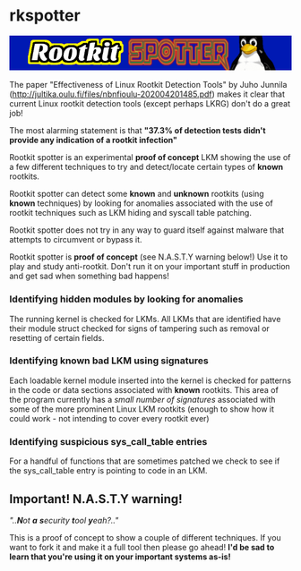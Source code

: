 # rkspotter
![](rootkit-spotter-logo.png)    

The paper "Effectiveness of Linux Rootkit Detection Tools" by Juho Junnila (http://jultika.oulu.fi/files/nbnfioulu-202004201485.pdf) makes it clear that current Linux rootkit detection tools (except perhaps LKRG) don't do a great job!    

The most alarming statement is that __**"37.3% of detection tests didn't provide any indication of a rootkit infection"**__      

Rootkit spotter is an experimental **proof of concept** LKM showing the use of a few different techniques to try and detect/locate certain types of **known** rootkits.   

Rootkit spotter can detect some **known** and **unknown** rootkits (using **known** techniques) by looking for anomalies associated with the use of rootkit techniques such as LKM hiding and syscall table patching. 

Rootkit spotter does not try in any way to guard itself against malware that attempts to circumvent or bypass it. 

Rootkit spotter is **proof of concept** (see N.A.S.T.Y warning below!) Use it to play and study anti-rootkit. Don't run it on your important stuff in production and get sad when something bad happens!    

### Identifying hidden modules by looking for anomalies

The running kernel is checked for LKMs. All LKMs that are identified have their module struct checked for signs of tampering such as removal or resetting of certain fields. 

### Identifying known bad LKM using signatures    

Each loadable kernel module inserted into the kernel is checked for patterns in the code or data sections associated with **known** rootkits. This area of the program currently has a _small number of signatures_ associated with some of the more prominent Linux LKM rootkits (enough to show how it could work - not intending to cover every rootkit ever)     

### Identifying suspicious sys_call_table entries    

For a handful of functions that are sometimes patched we check to see if the sys_call_table entry is pointing to code in an LKM. 

## Important! N.A.S.T.Y warning! 

_"..**N**ot **a** **s**ecurity **t**ool **y**eah?.."_

This is a proof of concept to show a couple of different techniques. If you want to fork it and make it a full tool then please go ahead! **I'd be sad to learn that you're using it on your important systems as-is!** 
